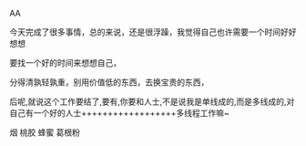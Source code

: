 AA

今天完成了很多事情，总的来说，还是很浮躁，我觉得自己也许需要一个时间好好想想

要找一个好的时间来想想自己，

分得清孰轻孰重，别用价值低的东西，去换宝贵的东西，

后呢,就说这个工作要结了,要有,你要和人士,不是说我是单线成的,而是多线成的,对自己有一个好的人士++++++++++++++++++多线程工作嘛~

烟 桃胶 蜂蜜 葛根粉